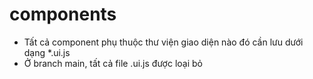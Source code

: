 # components

- Tất cả component phụ thuộc thư viện giao diện nào đó cần lưu dưới dạng \*.ui.js
- Ở branch main, tất cả file .ui.js được loại bỏ
